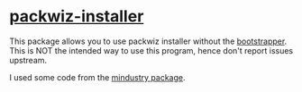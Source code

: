 # [packwiz-installer](https://github.com/packwiz/packwiz-installer)

This package allows you to use packwiz installer without the [bootstrapper](https://github.com/packwiz/packwiz-installer-bootstrap).
This is NOT the intended way to use this program, hence don't report issues upstream.

I used some code from the [mindustry package](https://github.com/NixOS/nixpkgs/blob/master/pkgs/games/mindustry/default.nix).
